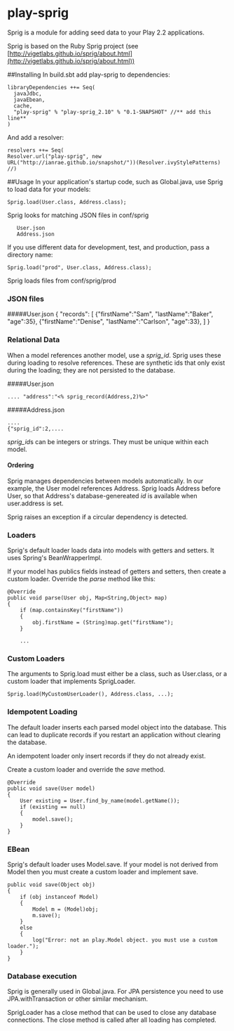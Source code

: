 play-sprig
==========

Sprig is a module for adding seed data to your Play 2.2 applications.

Sprig is based on the Ruby Sprig project (see [http://vigetlabs.github.io/sprig/about.html](http://vigetlabs.github.io/sprig/about.html))

##Installing
In build.sbt add play-sprig to dependencies:

	libraryDependencies ++= Seq(
	  javaJdbc,
	  javaEbean,
	  cache,
	  "play-sprig" % "play-sprig_2.10" % "0.1-SNAPSHOT"	//** add this line**
	)     

And add a resolver:

	resolvers ++= Seq(
	Resolver.url("play-sprig", new URL("http://ianrae.github.io/snapshot/"))(Resolver.ivyStylePatterns)
	//)

##Usage
In your application's startup code, such as Global.java, use Sprig to load data for your models:
 
    Sprig.load(User.class, Address.class);

Sprig looks for matching JSON files in conf/sprig

       User.json
       Address.json
    
If you use different data for development, test, and production, pass a directory name:

    Sprig.load("prod", User.class, Address.class);

Sprig loads files from conf/sprig/prod

### JSON files
#####User.json
    {
    "records": [
         {"firstName":"Sam", "lastName":"Baker", "age":35},
         {"firstName":"Denise", "lastName":"Carlson", "age":33},
         ]
    }
      
### Relational Data
When a model references another model, use a *sprig_id*.  Sprig uses these during loading to resolve references.
These are synthetic ids that only exist during the loading; they are not persisted to the database.

#####User.json

    .... "address":"<% sprig_record(Address,2)%>"

#####Address.json

    ....
    {"sprig_id":2,....

*sprig_id*s can be integers or strings.  They must be unique within each model. 

#### Ordering
Sprig manages dependencies between models automatically.  In our example, the User model references Address. Sprig loads Address before User, so that Address's database-genereated *id* is available when user.address is set.

Sprig raises an exception if a circular dependency is detected.

### Loaders
Sprig's default loader loads data into models with getters and setters.  It uses Spring's BeanWrapperImpl.

If your model has publics fields instead of getters and setters, then create a custom loader.
Override the *parse* method like this:

    @Override
    public void parse(User obj, Map<String,Object> map)
    {
        if (map.containsKey("firstName"))
        {
            obj.firstName = (String)map.get("firstName");
        }

        ...




### Custom Loaders
The arguments to Sprig.load must either be a class, such as User.class, or a custom loader that implements SprigLoader.

    Sprig.load(MyCustomUserLoader(), Address.class, ...);

### Idempotent Loading
The default loader inserts each parsed model object into the database. This can lead to duplicate records if you restart an application without clearing the database.

An idempotent loader only insert records if they do not already exist.     

Create a custom loader and override the *save* method.

    @Override
    public void save(User model) 
    {
        User existing = User.find_by_name(model.getName());
        if (existing == null)
        {
            model.save();
        }
    }


### EBean
Sprig's default loader uses Model.save. If your model is not derived from Model then you must create
a custom loader and implement save.

	public void save(Object obj) 
	{
		if (obj instanceof Model)
		{
			Model m = (Model)obj;
			m.save();
		}
		else
		{
			log("Error: not an play.Model object. you must use a custom loader.");
		}
	}


### Database execution
Sprig is generally used in Global.java.  For JPA persistence you need to use JPA.withTransaction or other similar mechanism.

SprigLoader has a close method that can be used to close any database connections. The close method is called after all loading has completed.
